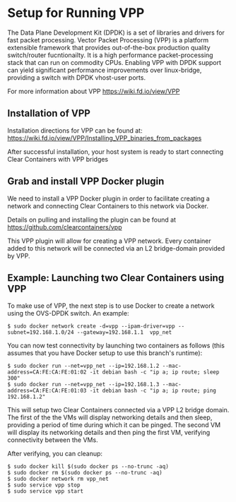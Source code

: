 # Setup for Running VPP

The Data Plane Development Kit (DPDK) is a set of libraries and drivers for fast packet processing.  Vector Packet Processing (VPP) is a platform extensible framework that provides out-of-the-box production quality switch/router fucntionailty.  It is a high performance packet-processing stack that can run on commodity CPUs.  Enabling VPP with DPDK support can yield significant performance improvements over linux-bridge, providing a switch with DPDK vhost-user ports.

For more information about VPP https://wiki.fd.io/view/VPP

## Installation of VPP

Installation directions for VPP can be found at: https://wiki.fd.io/view/VPP/Installing_VPP_binaries_from_packages

After successful installation, your host system is ready to start connecting Clear Containers with VPP bridges

## Grab and install VPP  Docker plugin
We need to install a VPP Docker plugin in order to facilitate creating a network and connecting Clear Containers to this network via Docker.

Details on pulling and installing the plugin can be found at https://github.com/clearcontainers/vpp

This VPP plugin will allow for creating a VPP network. Every container added to this network will be connected via an L2 bridge-domain provided by VPP.

## Example: Launching two Clear Containers using VPP

To make use of VPP, the next step is to use Docker to create a network using the OVS-DPDK switch.  An example:
```
$ sudo docker network create -d=vpp --ipam-driver=vpp --subnet=192.168.1.0/24 --gateway=192.168.1.1  vpp_net
```

You can now test connectivity by launching two containers as follows (this assumes that you have Docker setup to use this branch's runtime):
```
$ sudo docker run --net=vpp_net --ip=192.168.1.2 --mac-address=CA:FE:CA:FE:01:02 -it debian bash -c "ip a; ip route; sleep 300"
$ sudo docker run --net=vpp_net --ip=192.168.1.3 --mac-address=CA:FE:CA:FE:01:03 -it debian bash -c "ip a; ip route; ping 192.168.1.2"
```
This will setup two Clear Containers connected via a VPP L2 bridge domain.  The first of the the VMs will display networking details and then sleep, providing a period of time during which it can be pinged.  The second VM will display its networking details and then ping the first VM, verifying connectivity between the VMs.

After verifying, you can cleanup:
```
$ sudo docker kill $(sudo docker ps --no-trunc -aq)
$ sudo docker rm $(sudo docker ps --no-trunc -aq)
$ sudo docker network rm vpp_net
$ sudo service vpp stop
$ sudo service vpp start
```
